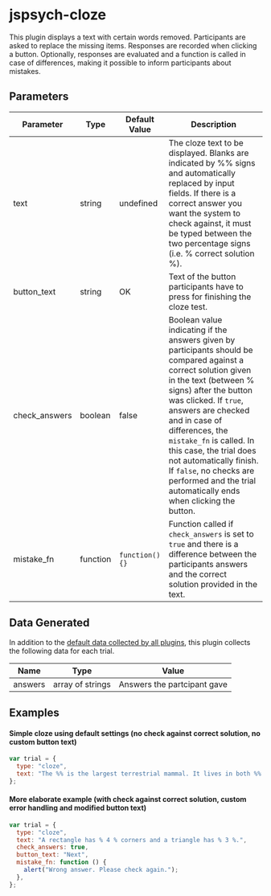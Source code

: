 # jspsych-cloze

This plugin displays a text with certain words removed. Participants are asked to replace the missing items. Responses are recorded when clicking a button. Optionally, responses are evaluated and a function is called in case of differences, making it possible to inform participants about mistakes.

## Parameters

| Parameter     | Type     | Default Value  | Description                                                                                                                                                                                                                                                                                                                                                                                                                |
| ------------- | -------- | -------------- | -------------------------------------------------------------------------------------------------------------------------------------------------------------------------------------------------------------------------------------------------------------------------------------------------------------------------------------------------------------------------------------------------------------------------- |
| text          | string   | undefined      | The cloze text to be displayed. Blanks are indicated by %% signs and automatically replaced by input fields. If there is a correct answer you want the system to check against, it must be typed between the two percentage signs (i.e. % correct solution %).                                                                                                                                                             |
| button_text   | string   | OK             | Text of the button participants have to press for finishing the cloze test.                                                                                                                                                                                                                                                                                                                                                |
| check_answers | boolean  | false          | Boolean value indicating if the answers given by participants should be compared against a correct solution given in the text (between % signs) after the button was clicked. If `true`, answers are checked and in case of differences, the `mistake_fn` is called. In this case, the trial does not automatically finish. If `false`, no checks are performed and the trial automatically ends when clicking the button. |
| mistake_fn    | function | `function(){}` | Function called if `check_answers` is set to `true` and there is a difference between the participants answers and the correct solution provided in the text.                                                                                                                                                                                                                                                              |

## Data Generated

In addition to the [default data collected by all plugins](overview#datacollectedbyplugins), this plugin collects the following data for each trial.

| Name    | Type             | Value                       |
| ------- | ---------------- | --------------------------- |
| answers | array of strings | Answers the partcipant gave |

## Examples

#### Simple cloze using default settings (no check against correct solution, no custom button text)

```javascript
var trial = {
  type: "cloze",
  text: "The %% is the largest terrestrial mammal. It lives in both %% and %%.",
};
```

#### More elaborate example (with check against correct solution, custom error handling and modified button text)

```javascript
var trial = {
  type: "cloze",
  text: "A rectangle has % 4 % corners and a triangle has % 3 %.",
  check_answers: true,
  button_text: "Next",
  mistake_fn: function () {
    alert("Wrong answer. Please check again.");
  },
};
```
